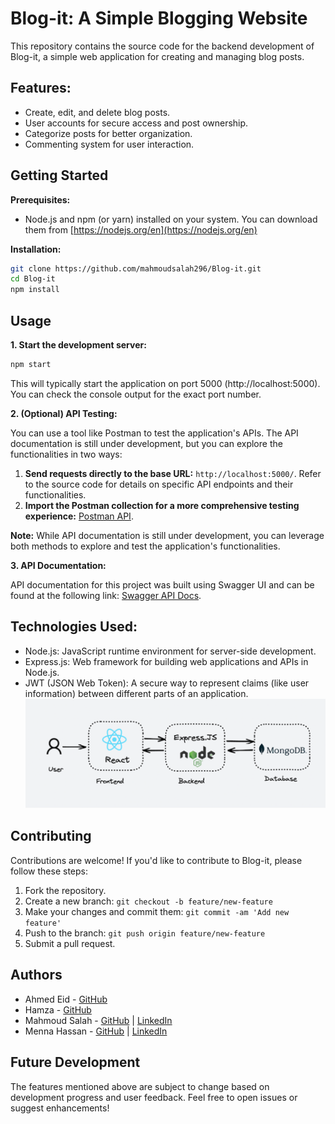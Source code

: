 # Blog-it: A Simple Blogging Website

This repository contains the source code for the backend development of Blog-it, a simple web application for creating and managing blog posts.

## Features:

- Create, edit, and delete blog posts.
- User accounts for secure access and post ownership.
- Categorize posts for better organization.
- Commenting system for user interaction.

## Getting Started

**Prerequisites:**

- Node.js and npm (or yarn) installed on your system. You can download them from [https://nodejs.org/en](https://nodejs.org/en)

**Installation:**

```bash
git clone https://github.com/mahmoudsalah296/Blog-it.git
cd Blog-it
npm install
```

## Usage

**1. Start the development server:**

```bash
npm start
```

This will typically start the application on port 5000 (http://localhost:5000). You can check the console output for the exact port number.

**2. (Optional) API Testing:**

You can use a tool like Postman to test the application's APIs. The API documentation is still under development, but you can explore the functionalities in two ways:

1. **Send requests directly to the base URL:** `http://localhost:5000/`. Refer to the source code for details on specific API endpoints and their functionalities.
2. **Import the Postman collection for a more comprehensive testing experience:** [Postman API](https://www.postman.com/mennatallahhxx/workspace/blog-it).

**Note:** While API documentation is still under development, you can leverage both methods to explore and test the application's functionalities.

**3. API Documentation:**

API documentation for this project was built using Swagger UI and can be found at the following link: [Swagger API Docs](https://blog-it-zjku.onrender.com/api-docs/).

## Technologies Used:

- Node.js: JavaScript runtime environment for server-side development.
- Express.js: Web framework for building web applications and APIs in Node.js.
- JWT (JSON Web Token): A secure way to represent claims (like user information) between different parts of an application.
  ![MERN Diagram](uploads/mern_diagram.webp)

## Contributing

Contributions are welcome! If you'd like to contribute to Blog-it, please follow these steps:

1. Fork the repository.
2. Create a new branch: `git checkout -b feature/new-feature`
3. Make your changes and commit them: `git commit -am 'Add new feature'`
4. Push to the branch: `git push origin feature/new-feature`
5. Submit a pull request.

## Authors

- Ahmed Eid - [GitHub](https://github.com/ahmedeid533)
- Hamza - [GitHub](https://github.com/hamza-25)
- Mahmoud Salah - [GitHub](https://github.com/mahmoudsalah296) | [LinkedIn](https://www.linkedin.com/in/mahmoudsalah296)
- Menna Hassan - [GitHub](https://github.com/MennatAllahhxx) | [LinkedIn](https://www.linkedin.com/in/mennatallahhxx/)

## Future Development

The features mentioned above are subject to change based on development progress and user feedback. Feel free to open issues or suggest enhancements!
